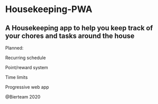 # Housekeeping-PWA
## A Housekeeping app to help you keep track of your chores and tasks around the house

Planned:

Recurring schedule

Point/reward system

Time limits

Progressive web app






@Bierteam 2020
